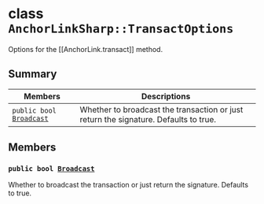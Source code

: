 # class `AnchorLinkSharp::TransactOptions` 

Options for the [[AnchorLink.transact]] method.

## Summary

 Members                        | Descriptions                                
--------------------------------|---------------------------------------------
`public bool `[`Broadcast`](#class_anchor_link_sharp_1_1_transact_options_1a54403c03d07b6eec40b12e383a9e200b) | Whether to broadcast the transaction or just return the signature. Defaults to true.

## Members

### `public bool `[`Broadcast`](#class_anchor_link_sharp_1_1_transact_options_1a54403c03d07b6eec40b12e383a9e200b) 

Whether to broadcast the transaction or just return the signature. Defaults to true.

